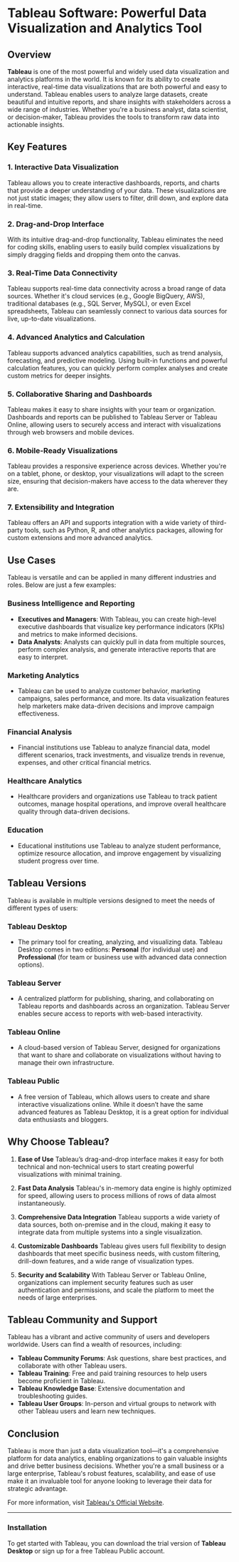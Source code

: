 # Tableau Software: Powerful Data Visualization and Analytics Tool

## Overview

**Tableau** is one of the most powerful and widely used data visualization and analytics platforms in the world. It is known for its ability to create interactive, real-time data visualizations that are both powerful and easy to understand. Tableau enables users to analyze large datasets, create beautiful and intuitive reports, and share insights with stakeholders across a wide range of industries. Whether you're a business analyst, data scientist, or decision-maker, Tableau provides the tools to transform raw data into actionable insights.

## Key Features

### 1. **Interactive Data Visualization**
   Tableau allows you to create interactive dashboards, reports, and charts that provide a deeper understanding of your data. These visualizations are not just static images; they allow users to filter, drill down, and explore data in real-time.

### 2. **Drag-and-Drop Interface**
   With its intuitive drag-and-drop functionality, Tableau eliminates the need for coding skills, enabling users to easily build complex visualizations by simply dragging fields and dropping them onto the canvas.

### 3. **Real-Time Data Connectivity**
   Tableau supports real-time data connectivity across a broad range of data sources. Whether it's cloud services (e.g., Google BigQuery, AWS), traditional databases (e.g., SQL Server, MySQL), or even Excel spreadsheets, Tableau can seamlessly connect to various data sources for live, up-to-date visualizations.

### 4. **Advanced Analytics and Calculation**
   Tableau supports advanced analytics capabilities, such as trend analysis, forecasting, and predictive modeling. Using built-in functions and powerful calculation features, you can quickly perform complex analyses and create custom metrics for deeper insights.

### 5. **Collaborative Sharing and Dashboards**
   Tableau makes it easy to share insights with your team or organization. Dashboards and reports can be published to Tableau Server or Tableau Online, allowing users to securely access and interact with visualizations through web browsers and mobile devices.

### 6. **Mobile-Ready Visualizations**
   Tableau provides a responsive experience across devices. Whether you're on a tablet, phone, or desktop, your visualizations will adapt to the screen size, ensuring that decision-makers have access to the data wherever they are.

### 7. **Extensibility and Integration**
   Tableau offers an API and supports integration with a wide variety of third-party tools, such as Python, R, and other analytics packages, allowing for custom extensions and more advanced analytics.

## Use Cases

Tableau is versatile and can be applied in many different industries and roles. Below are just a few examples:

### Business Intelligence and Reporting
   - **Executives and Managers**: With Tableau, you can create high-level executive dashboards that visualize key performance indicators (KPIs) and metrics to make informed decisions.
   - **Data Analysts**: Analysts can quickly pull in data from multiple sources, perform complex analysis, and generate interactive reports that are easy to interpret.

### Marketing Analytics
   - Tableau can be used to analyze customer behavior, marketing campaigns, sales performance, and more. Its data visualization features help marketers make data-driven decisions and improve campaign effectiveness.

### Financial Analysis
   - Financial institutions use Tableau to analyze financial data, model different scenarios, track investments, and visualize trends in revenue, expenses, and other critical financial metrics.

### Healthcare Analytics
   - Healthcare providers and organizations use Tableau to track patient outcomes, manage hospital operations, and improve overall healthcare quality through data-driven decisions.

### Education
   - Educational institutions use Tableau to analyze student performance, optimize resource allocation, and improve engagement by visualizing student progress over time.

## Tableau Versions

Tableau is available in multiple versions designed to meet the needs of different types of users:

### Tableau Desktop
   - The primary tool for creating, analyzing, and visualizing data. Tableau Desktop comes in two editions: **Personal** (for individual use) and **Professional** (for team or business use with advanced data connection options).

### Tableau Server
   - A centralized platform for publishing, sharing, and collaborating on Tableau reports and dashboards across an organization. Tableau Server enables secure access to reports with web-based interactivity.

### Tableau Online
   - A cloud-based version of Tableau Server, designed for organizations that want to share and collaborate on visualizations without having to manage their own infrastructure.

### Tableau Public
   - A free version of Tableau, which allows users to create and share interactive visualizations online. While it doesn’t have the same advanced features as Tableau Desktop, it is a great option for individual data enthusiasts and bloggers.

## Why Choose Tableau?

1. **Ease of Use**
   Tableau’s drag-and-drop interface makes it easy for both technical and non-technical users to start creating powerful visualizations with minimal training.

2. **Fast Data Analysis**
   Tableau's in-memory data engine is highly optimized for speed, allowing users to process millions of rows of data almost instantaneously.

3. **Comprehensive Data Integration**
   Tableau supports a wide variety of data sources, both on-premise and in the cloud, making it easy to integrate data from multiple systems into a single visualization.

4. **Customizable Dashboards**
   Tableau gives users full flexibility to design dashboards that meet specific business needs, with custom filtering, drill-down features, and a wide range of visualization types.

5. **Security and Scalability**
   With Tableau Server or Tableau Online, organizations can implement security features such as user authentication and permissions, and scale the platform to meet the needs of large enterprises.

## Tableau Community and Support

Tableau has a vibrant and active community of users and developers worldwide. Users can find a wealth of resources, including:

- **Tableau Community Forums**: Ask questions, share best practices, and collaborate with other Tableau users.
- **Tableau Training**: Free and paid training resources to help users become proficient in Tableau.
- **Tableau Knowledge Base**: Extensive documentation and troubleshooting guides.
- **Tableau User Groups**: In-person and virtual groups to network with other Tableau users and learn new techniques.

## Conclusion

Tableau is more than just a data visualization tool—it's a comprehensive platform for data analytics, enabling organizations to gain valuable insights and drive better business decisions. Whether you're a small business or a large enterprise, Tableau's robust features, scalability, and ease of use make it an invaluable tool for anyone looking to leverage their data for strategic advantage.

For more information, visit [Tableau's Official Website](https://www.tableau.com).

---

### Installation

To get started with Tableau, you can download the trial version of **Tableau Desktop** or sign up for a free Tableau Public account.

